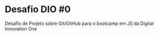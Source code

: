 # Desafio DIO #0
Desafio de Projeto sobre Git/GitHub para o bootcamp em JS da Digital Innovation One
